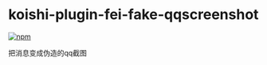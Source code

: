 # koishi-plugin-fei-fake-qqscreenshot

[![npm](https://img.shields.io/npm/v/koishi-plugin-fei-fake-qqscreenshot?style=flat-square)](https://www.npmjs.com/package/koishi-plugin-fei-fake-qqscreenshot)

把消息变成伪造的qq截图